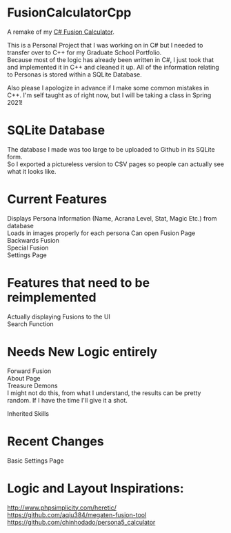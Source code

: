 # FusionCalculatorCpp
A remake of my [C# Fusion Calculator](https://github.com/PierreT12/FusionCalculatorCSharp).

This is a Personal Project that I was working on in C# but I needed to transfer over to C++ for my Graduate School Portfolio.  
Because most of the logic has already been written in C#, I just took that and implemented it in C++ and cleaned it up. All of the information relating to Personas is stored within a SQLite Database.  

Also please I apologize in advance if I make some common mistakes in C++. I'm self taught as of right now, but I will be taking a class in Spring 2021!  

# SQLite Database
The database I made was too large to be uploaded to Github in its SQLite form.  
So I exported a pictureless version to CSV pages so people can actually see what it looks like.  

# Current Features

Displays Persona Information (Name, Acrana Level, Stat, Magic Etc.) from database  
Loads in images properly for each persona
Can open Fusion Page  
Backwards Fusion  
Special Fusion  
Settings Page  

# Features that need to be reimplemented
Actually displaying Fusions to the UI    
Search Function
 

# Needs New Logic entirely

Forward Fusion  
About Page   
Treasure Demons  
I might not do this, from what I understand, the results can be pretty random. If I have the time I'll give it a shot.  
  
Inherited Skills  

# Recent Changes
Basic Settings Page  



# Logic and Layout Inspirations:

http://www.phpsimplicity.com/heretic/  
https://github.com/aqiu384/megaten-fusion-tool  
https://github.com/chinhodado/persona5_calculator  
